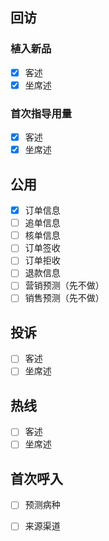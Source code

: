 ## 回访

### 植入新品

- [x] 客述
- [x] 坐席述

### 首次指导用量

- [x] 客述
- [x] 坐席述

## 公用

- [x] 订单信息
- [ ] 追单信息
- [ ] 核单信息
- [ ] 订单签收
- [ ] 订单拒收
- [ ] 退款信息
- [ ] 营销预测（先不做）
- [ ] 销售预测（先不做）

## 投诉

- [ ] 客述
- [ ] 坐席述

## 热线

- [ ] 客述
- [ ] 坐席述 

## 首次呼入

- [ ] 预测病种
- [ ] 来源渠道





